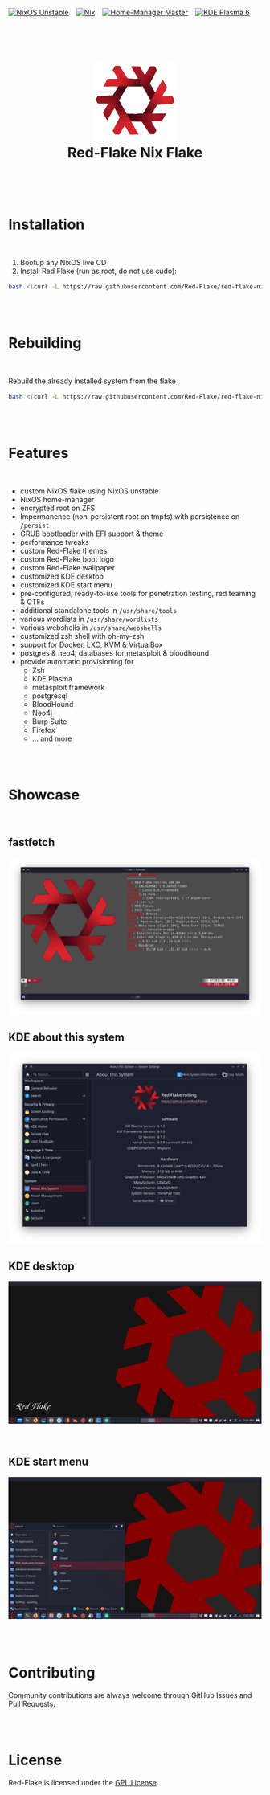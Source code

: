 [![NixOS Unstable](https://img.shields.io/badge/NixOS-unstable-informational?style=flat-square&logo=NixOS&logoColor=white)](https://nixos.org)
&ensp;
[![Nix](https://img.shields.io/badge/Nix-5277C3?logo=nixos&style=flat-square&logoColor=fff)](#)
&ensp;
[![Home-Manager Master](https://img.shields.io/badge/home_manager-master-blue?style=flat-square)](#)
&ensp;
[![KDE Plasma 6](https://img.shields.io/badge/KDE_Plasma-6-blue?style=flat-square)](#)

<br><br>

<h1 align="center">
   <img src="https://raw.githubusercontent.com/Red-Flake/artwork/main/logos/RedFlake_Logo_256x256px.png" width="160"/> 
   <br>
   Red-Flake Nix Flake
</h1>

<br><br><br>

# Installation

<br>

1. Bootup any NixOS live CD
2. Install Red Flake (run as root, do not use sudo):

```bash
bash <(curl -L https://raw.githubusercontent.com/Red-Flake/red-flake-nix/main/install.sh)
```

<br><br>

# Rebuilding

<br>

Rebuild the already installed system from the flake

```bash
bash <(curl -L https://raw.githubusercontent.com/Red-Flake/red-flake-nix/main/rebuild.sh)
```

<br><br>

# Features

<br>

- custom NixOS flake using NixOS unstable
- NixOS home-manager
- encrypted root on ZFS
- Impermanence (non-persistent root on tmpfs) with persistence on `/persist`
- GRUB bootloader with EFI support & theme
- performance tweaks
- custom Red-Flake themes
- custom Red-Flake boot logo
- custom Red-Flake wallpaper
- customized KDE desktop
- customized KDE start menu
- pre-configured, ready-to-use tools for penetration testing, red teaming & CTFs
- additional standalone tools in `/usr/share/tools`
- various wordlists in `/usr/share/wordlists`
- various webshells in `/usr/share/webshells`
- customized zsh shell with oh-my-zsh
- support for Docker, LXC, KVM & VirtualBox
- postgres & neo4j databases for metasploit & bloodhound
- provide automatic provisioning for
   - Zsh
   - KDE Plasma
   - metasploit framework
   - postgresql
   - BloodHound
   - Neo4j
   - Burp Suite
   - Firefox
   - ... and more

<br><br>

# Showcase

<br>

## fastfetch

![](assets/screenshots/fastfetch.png)

## KDE about this system

![](assets/screenshots/kde_about_this_system.png)

## KDE desktop

![](assets/screenshots/kde_desktop_tidy.png)

<br>

## KDE start menu

![](assets/screenshots/kde_start_menu.png)

<br><br>

# Contributing

Community contributions are always welcome through GitHub Issues and
Pull Requests.

<br><br>

# License

Red-Flake is licensed under the [GPL License](LICENSE).
